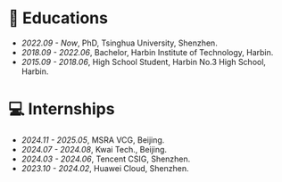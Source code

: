 
# 📖 Educations
- *2022.09 - Now*, PhD, Tsinghua University, Shenzhen.
- *2018.09 - 2022.06*, Bachelor, Harbin Institute of Technology, Harbin.
- *2015.09 - 2018.06*, High School Student, Harbin No.3 High School, Harbin.

# 💻 Internships
- *2024.11 - 2025.05*, MSRA VCG, Beijing.
- *2024.07 - 2024.08*, Kwai Tech., Beijing.
- *2024.03 - 2024.06*, Tencent CSIG, Shenzhen.
- *2023.10 - 2024.02*, Huawei Cloud, Shenzhen.
